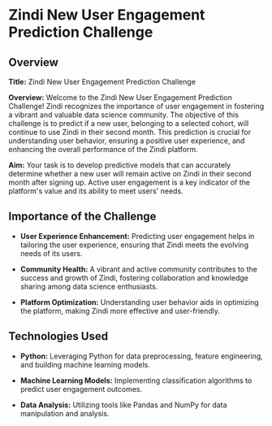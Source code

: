 # Zindi New User Engagement Prediction Challenge

## Overview

**Title:** Zindi New User Engagement Prediction Challenge

**Overview:**
Welcome to the Zindi New User Engagement Prediction Challenge! Zindi recognizes the importance of user engagement in fostering a vibrant and valuable data science community. The objective of this challenge is to predict if a new user, belonging to a selected cohort, will continue to use Zindi in their second month. This prediction is crucial for understanding user behavior, ensuring a positive user experience, and enhancing the overall performance of the Zindi platform.

**Aim:**
Your task is to develop predictive models that can accurately determine whether a new user will remain active on Zindi in their second month after signing up. Active user engagement is a key indicator of the platform's value and its ability to meet users' needs.

## Importance of the Challenge

- **User Experience Enhancement:** Predicting user engagement helps in tailoring the user experience, ensuring that Zindi meets the evolving needs of its users.

- **Community Health:** A vibrant and active community contributes to the success and growth of Zindi, fostering collaboration and knowledge sharing among data science enthusiasts.

- **Platform Optimization:** Understanding user behavior aids in optimizing the platform, making Zindi more effective and user-friendly.

## Technologies Used

- **Python:** Leveraging Python for data preprocessing, feature engineering, and building machine learning models.

- **Machine Learning Models:** Implementing classification algorithms to predict user engagement outcomes.

- **Data Analysis:** Utilizing tools like Pandas and NumPy for data manipulation and analysis.

